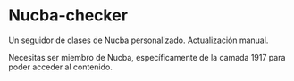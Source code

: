 # Nucba-checker

Un seguidor de clases de Nucba personalizado. Actualización manual.

Necesitas ser miembro de Nucba, específicamente de la camada 1917 para poder acceder al contenido.
